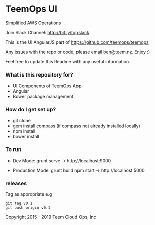 # TeemOps UI #

Simplified AWS Operations

Join Slack Channel: http://bit.ly/topslack

This is the UI AngularJS part of https://github.com/teemops/teemops

Any issues with the repo or code, please email ben@teem.nz. Enjoy :)

Feel free to update this Readme with any useful information.

### What is this repository for? ###

* UI Components of TeemOps App
* Angular
* Bower package management

### How do I get set up? ###

* git clone
* gem install compass (if compass not already installed locally)
* npm install
* bower install

### To run ###
* Dev Mode:
  grunt serve -> http://localhost:9000

* Production Mode:
  grunt build
  npm start -> http://localhost:5000

### releases ###
Tag as appropriate
e.g 
```
git tag v0.1
git push origin v0.1
```

Copyright 2015 - 2019 Teem Cloud Ops, Inc

